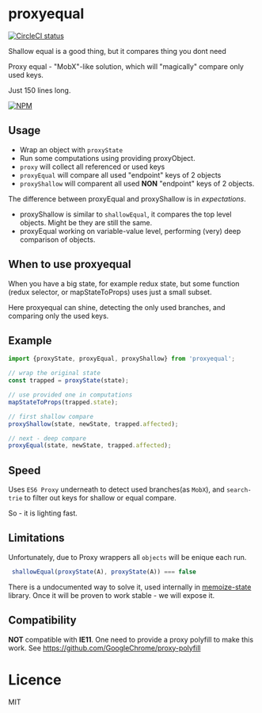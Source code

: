 proxyequal
=====
[![CircleCI status](https://img.shields.io/circleci/project/github/theKashey/proxyequal/master.svg?style=flat-square)](https://circleci.com/gh/theKashey/proxyequal/tree/master)

Shallow equal is a good thing, but it compares thing you dont need

Proxy equal - "MobX"-like solution, which will "magically" compare only used keys.

Just 150 lines long.

[![NPM](https://nodei.co/npm/proxyequal.png?downloads=true&stars=true)](https://nodei.co/npm/proxyequal/)

## Usage
* Wrap an object with `proxyState`
* Run some computations using providing proxyObject.
* `proxy` will collect all referenced or used keys
* `proxyEqual` will compare all used "endpoint" keys of 2 objects
* `proxyShallow` will comparent all used __NON__ "endpoint" keys of 2 objects.

The difference between proxyEqual and proxyShallow is in _expectations_.
* proxyShallow is similar to `shallowEqual`, it compares the top level objects. Might be they are still the same.
* proxyEqual working on variable-value level, performing (very) deep comparison of objects. 

## When to use proxyequal
When you have a big state, for example redux state, but some function (redux selector, or mapStateToProps)
uses just a small subset.

Here proxyequal can shine, detecting the only used branches, and comparing only the used keys.

## Example
```js
import {proxyState, proxyEqual, proxyShallow} from 'proxyequal';

// wrap the original state
const trapped = proxyState(state);

// use provided one in computations
mapStateToProps(trapped.state);

// first shallow compare
proxyShallow(state, newState, trapped.affected);

// next - deep compare
proxyEqual(state, newState, trapped.affected);
```
## Speed

Uses `ES6 Proxy` underneath to detect used branches(as `MobX`), and `search-trie` to filter out keys for shallow or equal compare.

So - it is lighting fast.

## Limitations

Unfortunately, due to Proxy wrappers all `objects` will be enique each run.
```js
 shallowEqual(proxyState(A), proxyState(A)) === false
```
There is a undocumented way to solve it, used internally in [memoize-state](https://github.com/theKashey/memoize-state) library.
Once it will be proven to work stable - we will expose it.

## Compatibility

__NOT__ compatible with __IE11__. One need to provide a proxy polyfill to make this work.
See https://github.com/GoogleChrome/proxy-polyfill

# Licence
MIT